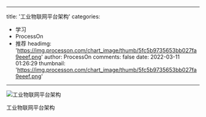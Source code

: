 
---
title: '工业物联网平台架构'
categories: 
 - 学习
 - ProcessOn
 - 推荐
headimg: 'https://img.processon.com/chart_image/thumb/5fc5b9735653bb027fa9eeef.png'
author: ProcessOn
comments: false
date: 2022-03-11 01:26:29
thumbnail: 'https://img.processon.com/chart_image/thumb/5fc5b9735653bb027fa9eeef.png'
---

<div>   
<img class="thumb" alt="工业物联网平台架构" src="https://img.processon.com/chart_image/thumb/5fc5b9735653bb027fa9eeef.png" referrerpolicy="no-referrer">
<p>工业物联网平台架构</p>  
</div>
            